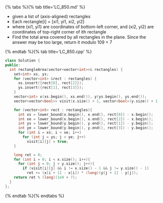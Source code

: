 {% tabs %}{% tab title='LC_850.md' %}

* given a list of (axis-aligned) rectangles
* Each rectangle[i] = [xi1, yi1, xi2, yi2]
* where (xi1, yi1) are coordinates of bottom-left corner, and (xi2, yi2) are coordinates of top-right corner of ith rectangle
* Find the total area covered by all rectangles in the plane. Since the answer may be too large, return it modulo 109 + 7

{% endtab %}{% tab title='LC_850.cpp' %}

```cpp
class Solution {
public:
  int rectangleArea(vector<vector<int>>& rectangles) {
    set<int> xs, ys;
    for (vector<int> &rect : rectangles) {
      xs.insert({rect[0], rect[2]});
      ys.insert({rect[1], rect[3]});
    }
    vector<int> x(xs.begin(), xs.end()), y(ys.begin(), ys.end());
    vector<vector<bool>> visit(x.size() + 1, vector<bool>(y.size() + 1, false));

    for (vector<int> rect : rectangles){
      int xs = lower_bound(x.begin(), x.end(), rect[0]) - x.begin();
      int xe = lower_bound(x.begin(), x.end(), rect[2]) - x.begin();
      int ys = lower_bound(y.begin(), y.end(), rect[1]) - y.begin();
      int ye = lower_bound(y.begin(), y.end(), rect[3]) - y.begin();
      for (int i = xs; i < xe; i++)
        for (int j = ys; j < ye; j++)
          visit[i][j] = true;
    }

    long ret = 0;
    for (int i = 0; i < x.size(); i++){
      for (int j = 0; j < y.size(); j++){
        if (visit[i][j] && i != x.size() - 1 && j != y.size() - 1)
          ret += (x[i + 1] - x[i]) * (long)(y[j + 1] - y[j]);
    return ret % (long)(1e9 + 7);
  }
};
```

{% endtab %}{% endtabs %}
